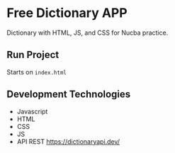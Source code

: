 # Free Dictionary APP

Dictionary with HTML, JS, and CSS for Nucba practice.

## Run Project
Starts on `index.html`

## Development Technologies
* Javascript
* HTML
* CSS
* JS
* API REST https://dictionaryapi.dev/
